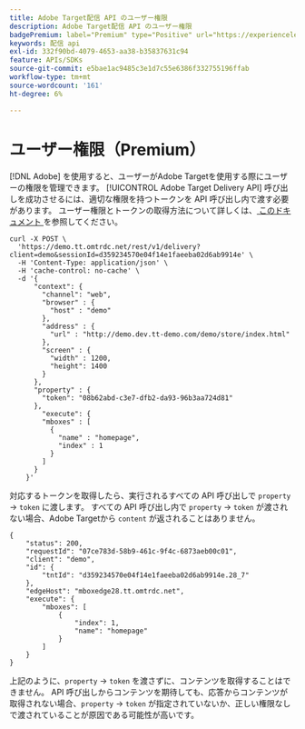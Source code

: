 ```yaml
---
title: Adobe Target配信 API のユーザー権限
description: Adobe Target配信 API のユーザー権限
badgePremium: label="Premium" type="Positive" url="https://experienceleague.adobe.com/docs/target/using/introduction/intro.html?lang=ja#premium newtab=true" tooltip="Target Premium に含まれる機能を確認してください。"
keywords: 配信 api
exl-id: 332f90bd-4079-4653-aa38-b35837631c94
feature: APIs/SDKs
source-git-commit: e5bae1ac9485c3e1d7c55e6386f332755196ffab
workflow-type: tm+mt
source-wordcount: '161'
ht-degree: 6%

---
```


# ユーザー権限（Premium）

[!DNL Adobe] を使用すると、ユーザーがAdobe Targetを使用する際にユーザーの権限を管理できます。 [!UICONTROL Adobe Target Delivery API] 呼び出しを成功させるには、適切な権限を持つトークンを API 呼び出し内で渡す必要があります。 ユーザー権限とトークンの取得方法について詳しくは、[ このドキュメント ](https://experienceleague.adobe.com/docs/target/using/administer/manage-users/enterprise/properties-overview.html) を参照してください。

```
curl -X POST \
  'https://demo.tt.omtrdc.net/rest/v1/delivery?client=demo&sessionId=d359234570e04f14e1faeeba02d6ab9914e' \
  -H 'Content-Type: application/json' \
  -H 'cache-control: no-cache' \
  -d '{
      "context": {
        "channel": "web",
        "browser" : {
          "host" : "demo"
        },
        "address" : {
          "url" : "http://demo.dev.tt-demo.com/demo/store/index.html"
        },
        "screen" : {
          "width" : 1200,
          "height": 1400
        }
      },
      "property" : {
        "token": "08b62abd-c3e7-dfb2-da93-96b3aa724d81"
      },
        "execute": {
        "mboxes" : [
          {
            "name" : "homepage",
            "index" : 1
          }
        ]
      }
    }'
```

対応するトークンを取得したら、実行されるすべての API 呼び出しで `property` -> `token` に渡します。 すべての API 呼び出し内で `property` -> `token` が渡されない場合、Adobe Targetから `content` が返されることはありません。

```
{
    "status": 200,
    "requestId": "07ce783d-58b9-461c-9f4c-6873aeb00c01",
    "client": "demo",
    "id": {
        "tntId": "d359234570e04f14e1faeeba02d6ab9914e.28_7"
    },
    "edgeHost": "mboxedge28.tt.omtrdc.net",
    "execute": {
        "mboxes": [
            {
                "index": 1,
                "name": "homepage"
            }
        ]
    }
}
```

上記のように、`property` -> `token` を渡さずに、コンテンツを取得することはできません。 API 呼び出しからコンテンツを期待しても、応答からコンテンツが取得されない場合、`property` -> `token` が指定されていないか、正しい権限なしで渡されていることが原因である可能性が高いです。
